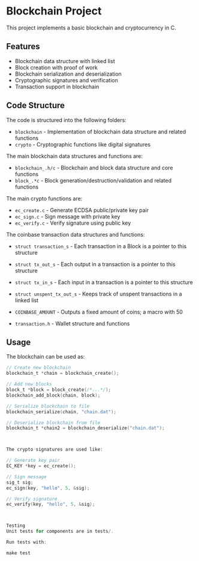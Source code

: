 # Blockchain Project

This project implements a basic blockchain and cryptocurrency in C.

## Features

- Blockchain data structure with linked list
- Block creation with proof of work
- Blockchain serialization and deserialization
- Cryptographic signatures and verification
- Transaction support in blockchain

## Code Structure

The code is structured into the following folders:

- `blockchain` - Implementation of blockchain data structure and related functions
- `crypto` - Cryptographic functions like digital signatures

The main blockchain data structures and functions are:

- `blockchain_.h/c` - Blockchain and block data structure and core functions
- `block_.*c` - Block generation/destruction/validation and related functions

The main crypto functions are:

- `ec_create.c` - Generate ECDSA public/private key pair
- `ec_sign.c` - Sign message with private key
- `ec_verify.c` - Verify signature using public key

The coinbase transaction data structures and functions:

- `struct transaction_s` - Each transaction in a Block is a pointer to this
  structure
- `struct tx_out_s` - Each output in a transaction is a pointer to this
  structure
- `struct tx_in_s` - Each input in a transaction is a pointer to this structure
- `struct unspent_tx_out_s` - Keeps track of unspent transactions in a linked
  list
- `COINBASE_AMOUNT` - Outputs a fixed amount of coins; a macro with 50

- `transaction.h` - Wallet structure and functions

## Usage

The blockchain can be used as:

```c
// Create new blockchain 
blockchain_t *chain = blockchain_create();

// Add new blocks
block_t *block = block_create(/*...*/);
blockchain_add_block(chain, block); 

// Serialize blockchain to file
blockchain_serialize(chain, "chain.dat");

// Deserialize blockchain from file 
blockchain_t *chain2 = blockchain_deserialize("chain.dat");



The crypto signatures are used like:

// Generate key pair
EC_KEY *key = ec_create();

// Sign message
sig_t sig;
ec_sign(key, "hello", 5, &sig); 

// Verify signature
ec_verify(key, "hello", 5, &sig);



Testing
Unit tests for components are in tests/.

Run tests with:

make test


```
